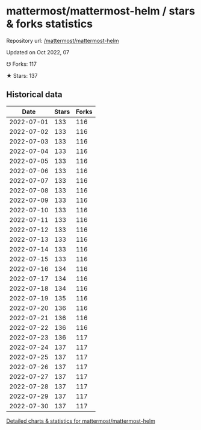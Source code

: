 # mattermost/mattermost-helm / stars & forks statistics

Repository url: [/mattermost/mattermost-helm](https://github.com/mattermost/mattermost-helm)

Updated on Oct 2022, 07

☋ Forks: 117

★ Stars: 137

## Historical data
| Date | Stars | Forks |
|------|-------|-------|
| 2022-07-01 | 133 | 116 | 
| 2022-07-02 | 133 | 116 | 
| 2022-07-03 | 133 | 116 | 
| 2022-07-04 | 133 | 116 | 
| 2022-07-05 | 133 | 116 | 
| 2022-07-06 | 133 | 116 | 
| 2022-07-07 | 133 | 116 | 
| 2022-07-08 | 133 | 116 | 
| 2022-07-09 | 133 | 116 | 
| 2022-07-10 | 133 | 116 | 
| 2022-07-11 | 133 | 116 | 
| 2022-07-12 | 133 | 116 | 
| 2022-07-13 | 133 | 116 | 
| 2022-07-14 | 133 | 116 | 
| 2022-07-15 | 133 | 116 | 
| 2022-07-16 | 134 | 116 | 
| 2022-07-17 | 134 | 116 | 
| 2022-07-18 | 134 | 116 | 
| 2022-07-19 | 135 | 116 | 
| 2022-07-20 | 136 | 116 | 
| 2022-07-21 | 136 | 116 | 
| 2022-07-22 | 136 | 116 | 
| 2022-07-23 | 136 | 117 | 
| 2022-07-24 | 137 | 117 | 
| 2022-07-25 | 137 | 117 | 
| 2022-07-26 | 137 | 117 | 
| 2022-07-27 | 137 | 117 | 
| 2022-07-28 | 137 | 117 | 
| 2022-07-29 | 137 | 117 | 
| 2022-07-30 | 137 | 117 | 


[Detailed charts & statistics for mattermost/mattermost-helm](https://reviewgithub.com/rep/mattermost/mattermost-helm)
